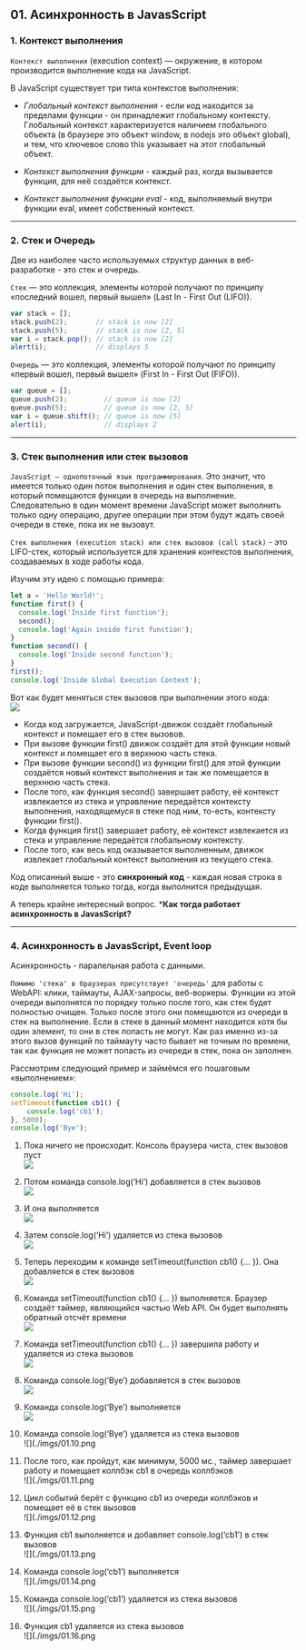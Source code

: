 ## 01. Асинхронность в JavasScript

### 1. Контекст выполнения

`Контекст выполнения` (execution context) — окружение, в котором производится выполнение кода на JavaScript.

В JavaScript существует три типа контекстов выполнения:

- *Глобальный контекст выполнения* - если код находится за пределами функции - он принадлежит глобальному контексту.   
  Глобальный контекст характеризуется наличием глобального объекта (в браузере это объект window, в nodejs это объект global), и тем, что ключевое слово this указывает на этот глобальный объект. 

- *Контекст выполнения функции* - каждый раз, когда вызывается функция, для неё создаётся контекст.  

- *Контекст выполнения функции eval* - код, выполняемый внутри функции eval, имеет собственный контекст. 

---

### 2. Стек и Очередь

Две из наиболее часто используемых структур данных в веб-разработке - это стек и очередь.

`Стек` — это коллекция, элементы которой получают по принципу «последний вошел, первый вышел» (Last In - First Out (LIFO)). 
```js
var stack = [];
stack.push(2);       // stack is now [2]
stack.push(5);       // stack is now [2, 5]
var i = stack.pop(); // stack is now [2]
alert(i);            // displays 5
```

`Очередь` — это коллекция, элементы которой получают по принципу «первый вошел, первый вышел» (First In - First Out (FIFO)). 
```js
var queue = [];
queue.push(2);         // queue is now [2]
queue.push(5);         // queue is now [2, 5]
var i = queue.shift(); // queue is now [5]
alert(i);              // displays 2
```

---

### 3. Стек выполнения или стек вызовов 

`JavaScript — однопоточный язык программирования`. Это значит, что имеется только один поток выполнения и один стек выполнения, в который помещаются функции в очередь на выполнение. Следовательно в один момент времени JavaScript может выполнить только одну операцию, другие операции при этом будут ждать своей очереди в стеке, пока их не вызовут.

`Стек выполнения (execution stack) или стек вызовов (call stack)` - это LIFO-стек, который используется для хранения контекстов выполнения, создаваемых в ходе работы кода.

Изучим эту идею с помощью примера:
```js
let a = 'Hello World!';
function first() {
  console.log('Inside first function');
  second();
  console.log('Again inside first function');
}
function second() {
  console.log('Inside second function');
}
first();
console.log('Inside Global Execution Context');
```

Вот как будет меняться стек вызовов при выполнении этого кода:    
![](./imgs/stack.png)

- Когда код загружается, JavaScript-движок создаёт глобальный контекст и помещает его в стек вызовов. 
- При вызове функции first() движок создаёт для этой функции новый контекст и помещает его в верхнюю часть стека.
- При вызове функции second() из функции first() для этой функции создаётся новый контекст выполнения и так же помещается в верхнюю часть стека. 
- После того, как функция second() завершает работу, её контекст извлекается из стека и управление передаётся контексту выполнения, находящемуся в стеке под ним, то-есть, контексту функции first().
- Когда функция first() завершает работу, её контекст извлекается из стека и управление передаётся глобальному контексту. 
- После того, как весь код оказывается выполненным, движок извлекает глобальный контекст выполнения из текущего стека.

Код описанный выше - это **синхронный код** - каждая новая строка в коде выполняется только тогда, когда выполнится предыдущая.

А теперь крайне интересный вопрос. ***Как тогда работает асинхронность в JavasScript?**

---

### 4. Асинхронность в JavasScript, Event loop

Асинхронность - паралельная работа с данными. 

`Помимо 'стека' в браузерах присутствует 'очередь'` для работы с WebAPI: клики, таймауты, AJAX-запросы, веб-воркеры. Функции из этой очереди выполнятся по порядку только после того, как стек будет полностью очищен. Только после этого они помещаются из очереди в стек на выполнение. Если в стеке в данный момент находится хотя бы один элемент, то они в стек попасть не могут. Как раз именно из-за этого вызов функций по таймауту часто бывает не точным по времени, так как функция не может попасть из очереди в стек, пока он заполнен.

Рассмотрим следующий пример и займёмся его пошаговым «выполнением»:
```js
console.log('Hi');
setTimeout(function cb1() {
    console.log('cb1');
}, 5000);
console.log('Bye');
```

1) Пока ничего не происходит. Консоль браузера чиста, стек вызовов пуст     
![](./imgs/01.1.png)

2) Потом команда console.log(‘Hi’) добавляется в стек вызовов     
![](./imgs/01.2.png)

3) И она выполняется    
![](./imgs/01.3.png)

4) Затем console.log(‘Hi’) удаляется из стека вызовов       
![](./imgs/01.4.png)

5) Теперь переходим к команде setTimeout(function cb1() {… }). Она добавляется в стек вызовов       
![](./imgs/01.5.png)

6) Команда setTimeout(function cb1() {… }) выполняется. Браузер создаёт таймер, являющийся частью Web API. Он будет выполнять обратный отсчёт времени       
![](./imgs/01.6.png)

7) Команда setTimeout(function cb1() {… }) завершила работу и удаляется из стека вызовов       
![](./imgs/01.7.png)

8) Команда console.log(‘Bye’) добавляется в стек вызовов       
![](./imgs/01.8.png)

9) Команда console.log(‘Bye’) выполняется       
![](./imgs/01.9.png)

10) Команда console.log(‘Bye’) удаляется из стека вызовов       
![](./imgs/01.10.png

11) После того, как пройдут, как минимум, 5000 мс., таймер завершает работу и помещает коллбэк cb1 в очередь коллбэков       
![](./imgs/01.11.png

12) Цикл событий берёт c функцию cb1 из очереди коллбэков и помещает её в стек вызовов       
![](./imgs/01.12.png

13) Функция cb1 выполняется и добавляет console.log(‘cb1’) в стек вызовов       
![](./imgs/01.13.png

14) Команда console.log(‘cb1’) выполняется       
![](./imgs/01.14.png

15) Команда console.log(‘cb1’) удаляется из стека вызовов       
![](./imgs/01.15.png

16) Функция cb1 удаляется из стека вызовов       
![](./imgs/01.16.png

